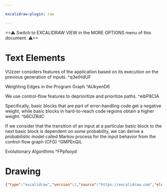 ```yaml
---

excalidraw-plugin: raw

---
```

==⚠  Switch to EXCALIDRAW VIEW in the MORE OPTIONS menu of this document. ⚠==


# Text Elements
 VUzzer considers features of the application
based on its execution on the previous generation of inputs. ^q3etHdUF

Weighting Edges in the Program Graph ^AUkyenD6

We use control-flow features to deprioritize and prioritize paths. ^eibP8CIA

Specifically, basic blocks that are part of error-handling code
get a negative weight, while basic blocks in hard-to-reach code
regions obtain a higher weight. ^b6ClZRdC

If we consider that the transition of an input at a particular
basic block to the next basic block is dependent on some
probability, we can derive a probabilistic model called Markov
process for the input behavior from the control-flow graph
(CFG) ^GMPEnQiL

Evolutionary Algorithms ^FPpfsoyd

# Drawing
```json
{"type":"excalidraw","version":2,"source":"https://excalidraw.com","elements":[{"id":"q3etHdUF","type":"text","x":-340,"y":-200,"width":528,"height":46,"angle":0,"strokeColor":"#000000","backgroundColor":"transparent","fillStyle":"hachure","strokeWidth":1,"strokeStyle":"solid","roughness":1,"opacity":100,"groupIds":[],"strokeSharpness":"sharp","seed":523139849,"version":13,"versionNonce":756446921,"isDeleted":false,"boundElementIds":null,"text":" VUzzer considers features of the application\nbased on its execution on the previous generation of inputs.","fontSize":20,"fontFamily":2,"textAlign":"left","verticalAlign":"top","baseline":42},{"id":"AUkyenD6","type":"text","x":-320,"y":-80,"width":522,"height":35,"angle":0,"strokeColor":"#862e9c","backgroundColor":"transparent","fillStyle":"hachure","strokeWidth":1,"strokeStyle":"solid","roughness":1,"opacity":100,"groupIds":[],"strokeSharpness":"sharp","seed":2091228935,"version":52,"versionNonce":1418182279,"isDeleted":false,"boundElementIds":null,"text":"Weighting Edges in the Program Graph","fontSize":28,"fontFamily":1,"textAlign":"left","verticalAlign":"top","baseline":25},{"id":"eibP8CIA","type":"text","x":-260,"y":0,"width":559,"height":23,"angle":0,"strokeColor":"#000000","backgroundColor":"transparent","fillStyle":"hachure","strokeWidth":1,"strokeStyle":"solid","roughness":1,"opacity":100,"groupIds":[],"strokeSharpness":"sharp","seed":1035779593,"version":22,"versionNonce":1910905129,"isDeleted":false,"boundElementIds":null,"text":"We use control-flow features to deprioritize and prioritize paths.","fontSize":20,"fontFamily":2,"textAlign":"left","verticalAlign":"top","baseline":19},{"id":"b6ClZRdC","type":"text","x":-260,"y":60,"width":556,"height":70,"angle":0,"strokeColor":"#000000","backgroundColor":"transparent","fillStyle":"hachure","strokeWidth":1,"strokeStyle":"solid","roughness":1,"opacity":100,"groupIds":[],"strokeSharpness":"sharp","seed":470963463,"version":7,"versionNonce":1276756905,"isDeleted":false,"boundElementIds":null,"text":"Specifically, basic blocks that are part of error-handling code\nget a negative weight, while basic blocks in hard-to-reach code\nregions obtain a higher weight.","fontSize":20,"fontFamily":2,"textAlign":"left","verticalAlign":"top","baseline":65},{"id":"GMPEnQiL","type":"text","x":-260,"y":180,"width":541,"height":116,"angle":0,"strokeColor":"#000000","backgroundColor":"transparent","fillStyle":"hachure","strokeWidth":1,"strokeStyle":"solid","roughness":1,"opacity":100,"groupIds":[],"strokeSharpness":"sharp","seed":473870665,"version":6,"versionNonce":471755241,"isDeleted":false,"boundElementIds":null,"text":"If we consider that the transition of an input at a particular\nbasic block to the next basic block is dependent on some\nprobability, we can derive a probabilistic model called Markov\nprocess for the input behavior from the control-flow graph\n(CFG)","fontSize":20,"fontFamily":2,"textAlign":"left","verticalAlign":"top","baseline":111},{"id":"FPpfsoyd","type":"text","x":-320,"y":360,"width":317,"height":35,"angle":0,"strokeColor":"#862e9c","backgroundColor":"transparent","fillStyle":"hachure","strokeWidth":1,"strokeStyle":"solid","roughness":1,"opacity":100,"groupIds":[],"strokeSharpness":"sharp","seed":1290860967,"version":48,"versionNonce":288851433,"isDeleted":false,"boundElementIds":null,"text":"Evolutionary Algorithms","fontSize":28,"fontFamily":1,"textAlign":"left","verticalAlign":"top","baseline":25}],"appState":{"theme":"light","viewBackgroundColor":"#ffffff","currentItemStrokeColor":"#862e9c","currentItemBackgroundColor":"transparent","currentItemFillStyle":"hachure","currentItemStrokeWidth":1,"currentItemStrokeStyle":"solid","currentItemRoughness":1,"currentItemOpacity":100,"currentItemFontFamily":1,"currentItemFontSize":28,"currentItemTextAlign":"left","currentItemStrokeSharpness":"sharp","currentItemStartArrowhead":null,"currentItemEndArrowhead":"arrow","currentItemLinearStrokeSharpness":"round","gridSize":20}}
```